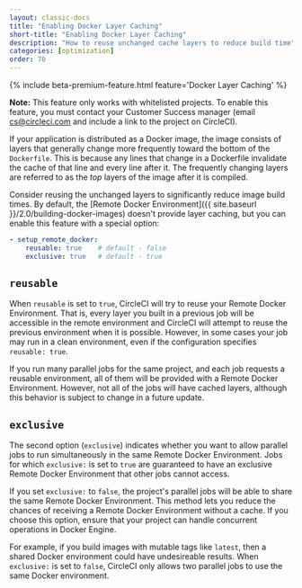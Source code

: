 ```yaml
---
layout: classic-docs
title: "Enabling Docker Layer Caching"
short-title: "Enabling Docker Layer Caching"
description: "How to reuse unchanged cache layers to reduce build time"
categories: [optimization]
order: 70
---
```


{% include beta-premium-feature.html feature='Docker Layer Caching' %}

**Note:** This feature only works with whitelisted projects. To enable this feature, you must contact your Customer Success manager (email cs@circleci.com and include a link to the project on CircleCI).

If your application is distributed as a Docker image, the image consists of layers that generally change more frequently toward the bottom of the `Dockerfile`. This is because any lines that change in a Dockerfile invalidate the cache of that line and every line after it. The frequently changing layers are referred to as the *top* layers of the image after it is compiled.

Consider reusing the unchanged layers to significantly reduce image build times. By default, the [Remote Docker Environment]({{ site.baseurl }}/2.0/building-docker-images) doesn't provide layer caching, but you can enable this feature with a special option:

``` YAML
- setup_remote_docker:
    reusable: true    # default - false
    exclusive: true   # default - true
```

## **`reusable`**

When `reusable` is set to `true`, CircleCI will try to reuse your Remote Docker Environment. That is, every layer you built in a previous job will be accessible in the remote environment and CircleCI will attempt to reuse the previous environment when it is possible. However, in some cases your job may run in a clean environment, even if the configuration specifies `reusable: true`.

If you run many parallel jobs for the same project, and each job requests a reusable environment, all of them will be provided with a Remote Docker Environment. However, not all of the jobs will have cached layers, although this behavior is subject to change in a future update.

## **`exclusive`**

The second option (`exclusive`) indicates whether you want to allow parallel jobs to run simultaneously in the same Remote Docker Environment. Jobs for which `exclusive:` is set to `true` are guaranteed to have an exclusive Remote Docker Environment that other jobs cannot access.

If you set `exclusive:` to `false`, the project's parallel jobs will be able to share the same Remote Docker Environment. This method lets you reduce the chances of receiving a Remote Docker Environment without a cache. If you choose this option, ensure that your project can handle concurrent operations in Docker Engine.

For example, if you build images with mutable tags like `latest`, then a shared Docker environment could have undesireable results. When `exclusive:` is set to `false`, CircleCI only allows two parallel jobs to use the same Docker environment.
